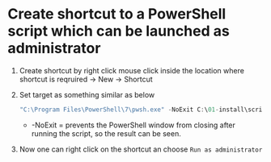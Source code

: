 # Create shortcut to a PowerShell script which can be launched as administrator

1. Create shortcut by right click mouse click inside the location where shortcut is reqruired -> New -> Shortcut
1. Set target as something similar as below

    ~~~PowerShell
    "C:\Program Files\PowerShell\7\pwsh.exe" -NoExit C:\01-install\scripts\script.ps1
    ~~~

    * -NoExit = prevents the PowerShell window from closing after running the script, so the result can be seen.

1. Now one can right click on the shortcut an choose `Run as administrator`
